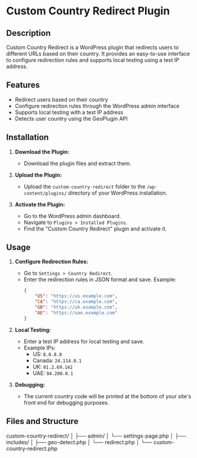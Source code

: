 # Custom Country Redirect Plugin

## Description

Custom Country Redirect is a WordPress plugin that redirects users to different URLs based on their country. It provides an easy-to-use interface to configure redirection rules and supports local testing using a test IP address.

## Features

- Redirect users based on their country
- Configure redirection rules through the WordPress admin interface
- Supports local testing with a test IP address
- Detects user country using the GeoPlugin API

## Installation

1. **Download the Plugin:**
   - Download the plugin files and extract them.

2. **Upload the Plugin:**
   - Upload the `custom-country-redirect` folder to the `/wp-content/plugins/` directory of your WordPress installation.

3. **Activate the Plugin:**
   - Go to the WordPress admin dashboard.
   - Navigate to `Plugins > Installed Plugins`.
   - Find the "Custom Country Redirect" plugin and activate it.

## Usage

1. **Configure Redirection Rules:**
   - Go to `Settings > Country Redirect`.
   - Enter the redirection rules in JSON format and save. Example:
     ```json
     {
         "US": "https://us.example.com",
         "CA": "https://ca.example.com",
         "GB": "https://uk.example.com",
         "AE": "https://uae.example.com"
     }
     ```

2. **Local Testing:**
   - Enter a test IP address for local testing and save.
   - Example IPs: 
     - US: `8.8.8.8`
     - Canada: `24.114.0.1`
     - UK: `81.2.69.142`
     - UAE: `94.200.0.1`

3. **Debugging:**
   - The current country code will be printed at the bottom of your site's front end for debugging purposes.

## Files and Structure
custom-country-redirect/
│
├── admin/
│ └── settings-page.php
│
├── includes/
│ ├── geo-detect.php
│ └── redirect.php
│
└── custom-country-redirect.php


